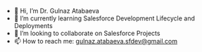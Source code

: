 - 👋 Hi, I’m Dr. Gulnaz Atabaeva
- 🌱 I’m currently learning Salesforce Development Lifecycle and Deployments
- 🚀 I’m looking to collaborate on Salesforce Projects
- 📫 How to reach me: gulnaz.atabaeva.sfdev@gmail.com

<!---
gulnazatabaeva/gulnazatabaeva is a ✨ special ✨ repository because its `README.md` (this file) appears on your GitHub profile.
You can click the Preview link to take a look at your changes.
--->
